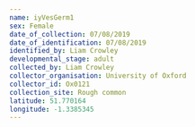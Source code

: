 ```yaml
---
name: iyVesGerm1
sex: Female
date_of_collection: 07/08/2019
date_of_identification: 07/08/2019
identified_by: Liam Crowley
developmental_stage: adult
collected_by: Liam Crowley
collector_organisation: University of Oxford
collector_id: Ox0121
collection_site: Rough common
latitude: 51.770164
longitude: -1.3385345
---
```

